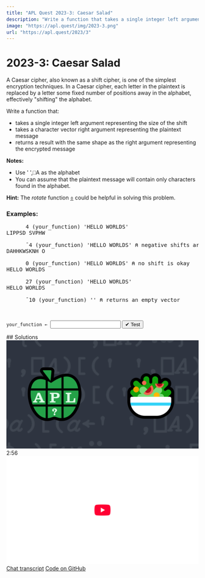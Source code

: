 ```yaml
---
title: "APL Quest 2023-3: Caesar Salad"
description: "Write a function that takes a single integer left argument representing the size of the shift and takes a character vector right argument representing the plaintext message and returns a result with the same shape as the right argument representing the encrypted message."
image: "https://apl.quest/img/2023-3.png"
url: "https://apl.quest/2023/3"
---
```


# <span class=s>2023-</span>3: Caesar Salad
<!-- Write a function that takes a single integer left argument representing the size of the shift and takes a character vector right argument representing the plaintext message and returns a result with the same shape as the right argument representing the encrypted message. -->
<p>A Caesar cipher, also known as a shift cipher, is one of the simplest encryption techniques. In a Caesar cipher, each letter in the plaintext is replaced by a letter some fixed number of positions away in the alphabet, effectively "shifting" the alphabet.</p>
<p>Write a function that:</p>
<ul>
    <li>takes a single integer left argument representing the size of the shift</li>
    <li>takes a character vector right argument representing the plaintext message</li> 
    <li>returns a result with the same shape as the right argument representing the encrypted message</li>
</ul>
<p><strong>Notes:</strong><ul>
  <li>Use <span class="APL">' ',⎕A</span> as the alphabet</li>
  <li>You can assume that the plaintext message will contain only characters found in the alphabet.</li>
  </ul></p>
<p><i class="fas fa-lightbulb-on"></i> <strong>Hint:</strong> The <em>rotate</em> function <a href="https://help.dyalog.com/latest/Content/Language/Primitive%20Functions/Rotate.htm" class="APL" target="_blank">⌽</a> could be helpful in solving this problem.</p>

### Examples:
<pre class="APL">
      4 (your_function) 'HELLO WORLDS'
LIPPSD SVPHW
    
      ¯4 (your_function) 'HELLO WORLDS' ⍝ negative shifts are okay
DAHHKWSKNH O 

      0 (your_function) 'HELLO WORLDS' ⍝ no shift is okay
HELLO WORLDS

      27 (your_function) 'HELLO WORLDS'
HELLO WORLDS

      ¯10 (your_function) '' ⍝ returns an empty vector
    
    </pre>
<div class="pdiv">
  <code onclick="p_Input.focus()">your_function ← </code><input id="p_Input" autocomplete="off" spellcheck="false" oninput="this.parentElement.querySelector`button`.disabled=false;localStorage.setItem(window.location.pathname,this.value)" onkeypress="subm(event)">
  <button onclick="alert$.next`Testing…`;submitSolution`p`" class="md-button md-button--primary">&#x2714; Test</button>
</div>
<blockquote id="p_Output"></blockquote>
## Solutions
<div onclick="play(this)" title="Video on YouTube" class="yt">
<img alt="Video Thumbnail" src="../../img/2023-3.png">
<time>2:56</time>
<img alt="YouTube" src="../../img/yt-big.png">
</div>
<a href="https://chat.stackexchange.com/transcript/52405?m=65017769#65017769" target="_blank" class="md-button md-button--primary">Chat transcript</a>
<a href="https://github.com/abrudz/apl_quest/tree/main/2023/3.apl" target="_blank" class="md-button md-button--primary right">Code on GitHub</a>

<script>
    testCases={"a":[["4","'HELLO WORLDS'"],["¯4","'HELLO WORLDS'"],["0","'HELLO WORLDS'"],["27","'HELLO WORLDS'"]],"b":[["10000","⎕A[10?26]"],["42","(' ',⎕A)[?⍨27]"],["?26","10↑''"],["10","''"],["¯10","''"],["0","''"]],"f":"{(⍺⌽' ',⎕A)[(' ',⎕A)⍳⍵]}"}
    p_Input.value=localStorage.getItem(window.location.pathname)
    play=e=>e.outerHTML=`<iframe src="https://www.youtube.com/embed/Rg8OCEMlYGg?list=PLYKQVqyrAEj9wDIUyLDGtDAFTKY38BUMN&autoplay=1" title="<span class=s>2023-</span>3: Caesar Salad (APL Quest 2023-3)" frameborder="0" allow="accelerometer; autoplay; clipboard-write; encrypted-media; gyroscope; picture-in-picture; web-share" referrerpolicy="strict-origin-when-cross-origin" allowfullscreen></iframe>`
</script>

